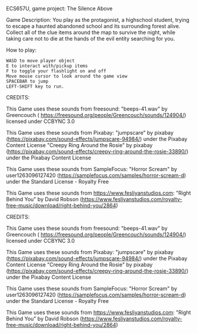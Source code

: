ECS657U, game project: The Silence Above

Game Description:
You play as the protagonist, a highschool student, trying to escape a haunted abandoned school and its surrounding forest alive. Collect all of the clue items around the map to survive the night, while taking care not to die at the hands of the evil entity searching for you. 


How to play:

    WASD to move player object
    E to interact with/pickup items
    F to toggle your flashlight on and off
    Move mouse cursor to look around the game view
    SPACEBAR to jump
    LEFT-SHIFT key to run.

CREDITS:

This Game uses these sounds from freesound: "beeps-41.wav" by Greencouch ( https://freesound.org/people/Greencouch/sounds/124904/) licensed under CCBYNC 3.0

This Game uses these sounds from Pixabay: "jumpscare" by pixabay (https://pixabay.com/sound-effects/jumpscare-94984/) under the Pixabay Content License "Creepy Ring Around the Rosie" by pixabay (https://pixabay.com/sound-effects/creepy-ring-around-the-rosie-33890/) under the Pixabay Content License

This Game uses these sounds from SampleFocus: "Horror Scream" by user1263096127420 (https://samplefocus.com/samples/horror-scream-d) under the Standard License - Royalty Free

This Game uses these sounds from https://www.fesliyanstudios.com: "Right Behind You" by David Robson (https://www.fesliyanstudios.com/royalty-free-music/download/right-behind-you/2864)

CREDITS:

This Game uses these sounds from freesound:
"beeps-41.wav" by Greencouch ( https://freesound.org/people/Greencouch/sounds/124904/) licensed under CCBYNC 3.0

This Game uses these sounds from Pixabay:
"jumpscare" by pixabay (https://pixabay.com/sound-effects/jumpscare-94984/) under the Pixabay Content License
"Creepy Ring Around the Rosie" by pixabay (https://pixabay.com/sound-effects/creepy-ring-around-the-rosie-33890/) under the Pixabay Content License

This Game uses these sounds from SampleFocus:
"Horror Scream" by user1263096127420 (https://samplefocus.com/samples/horror-scream-d) under the Standard License - Royalty Free

This Game uses these sounds from https://www.fesliyanstudios.com:
"Right Behind You" by David Robson (https://www.fesliyanstudios.com/royalty-free-music/download/right-behind-you/2864)
